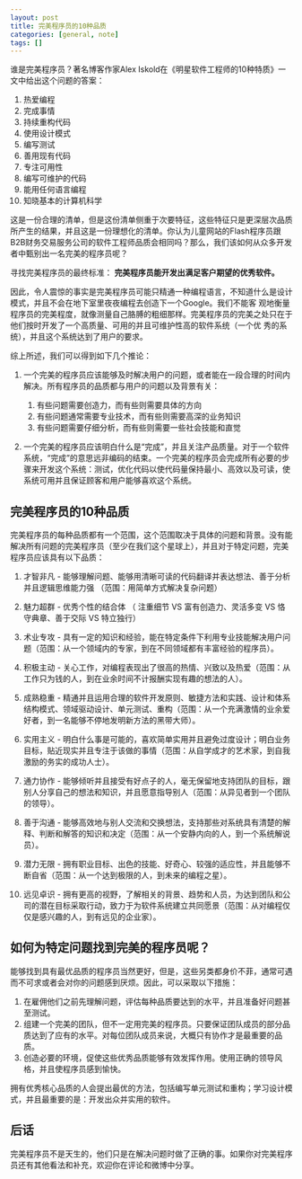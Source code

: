 ```yaml
---
layout: post
title: 完美程序员的10种品质
categories: [general, note]
tags: []
---
```


谁是完美程序员？著名博客作家Alex
Iskold在《明星软件工程师的10种特质》一文中给出这个问题的答案：

1. 热爱编程
1. 完成事情
1. 持续重构代码
1. 使用设计模式
1. 编写测试
1. 善用现有代码
1. 专注可用性
1. 编写可维护的代码
1. 能用任何语言编程
1. 知晓基本的计算机科学

这是一份合理的清单，但是这份清单侧重于次要特征，这些特征只是更深层次品质所产生的结果，并且这是一份理想化的清单。你认为儿童网站的Flash程序员跟B2B财务交易服务公司的软件工程师品质会相同吗？那么，我们该如何从众多开发者中甄别出一名完美的程序员呢？

寻找完美程序员的最终标准：
**完美程序员能开发出满足客户期望的优秀软件。**

因此，令人震惊的事实是完美程序员可能只精通一种编程语言，不知道什么是设计模式，并且不会在地下室里夜夜编程去创造下一个Google。我们不能客
观地衡量程序员的完美程度，就像测量自己胳膊的粗细那样。完美程序员的完美之处只在于他们按时开发了一个高质量、可用的并且可维护性高的软件系统（一个优
秀的系统），并且这个系统达到了用户的要求。

综上所述，我们可以得到如下几个推论：

1. 一个完美的程序员应该能够及时解决用户的问题，或者能在一段合理的时间内解决。所有程序员的品质都与用户的问题以及背景有关：

   1. 有些问题需要创造力，而有些则需要具体的方向
   1. 有些问题通常需要专业技术，而有些则需要高深的业务知识
   1. 有些问题需要仔细分析，而有些则需要一些社会技能和直觉

1. 一个完美的程序员应该明白什么是“完成”，并且关注产品质量。对于一个软件系统，“完成”的意思远非编码的结束。一个完美的程序员会完成所有必要的步
   骤来开发这个系统：测试，优化代码以使代码量保持最小、高效以及可读，使系统可用并且保证顾客和用户能够喜欢这个系统。

## 完美程序员的10种品质 ##
完美程序员的每种品质都有一个范围，这个范围取决于具体的问题和背景。没有能解决所有问题的完美程序员（至少在我们这个星球上），并且对于特定问题，完美程序员应该具有以下品质：

1. 才智非凡 -
   能够理解问题、能够用清晰可读的代码翻译并表达想法、善于分析并且逻辑思维能力强
   （范围：用简单方式解决复杂问题）

1. 魅力超群 - 优秀个性的结合体 （ 注重细节 VS 富有创造力、灵活多变 VS
   恪守典章、善于交际 VS 特立独行）
1. 术业专攻 -
   具有一定的知识和经验，能在特定条件下利用专业技能解决用户问题（范围：从一个领域内的专家，到在不同领域都有丰富经验的程序员）。
1. 积极主动 -
   关心工作，对编程表现出了很高的热情、兴致以及热爱（范围：从工作只为钱的人，到在业余时间不计报酬实现有趣的想法的人）。
1. 成熟稳重 -
   精通并且运用合理的软件开发原则、敏捷方法和实践、设计和体系结构模式、领域驱动设计、单元测试、重构（范围：从一个充满激情的业余爱好者，到一名能够不停地发明新方法的黑带大师）。
1. 实用主义 -
   明白什么事是可能的，喜欢简单实用并且避免过度设计；明白业务目标，贴近现实并且专注于该做的事情（范围：从自学成才的艺术家，到自我激励的务实的成功人士）。
1. 通力协作 -
   能够倾听并且接受有好点子的人，毫无保留地支持团队的目标，跟别人分享自己的想法和知识，并且愿意指导别人（范围：从异见者到一个团队的领导）。
1. 善于沟通 -
   能够高效地与别人交流和交换想法，支持那些对系统具有清楚的解释、判断和解答的知识和决定（范围：从一个安静内向的人，到一个系统解说员）。
1. 潜力无限 -
   拥有职业目标、出色的技能、好奇心、较强的适应性，并且能够不断自省（范围：从一个达到极限的人，到未来的编程之星）。
1. 远见卓识 -
   拥有更高的视野，了解相关的背景、趋势和人员，为达到团队和公司的潜在目标采取行动，致力于为软件系统建立共同愿景（范围：从对编程仅仅是感兴趣的人，到有远见的企业家）。

## 如何为特定问题找到完美的程序员呢？ ##
能够找到具有最优品质的程序员当然更好，但是，这些另类都身价不菲，通常可遇而不可求或者会对你的问题感到厌烦。因此，可以采取以下措施：

1. 在雇佣他们之前先理解问题，评估每种品质要达到的水平，并且准备好问题甚至测试。
1. 组建一个完美的团队，但不一定用完美的程序员。只要保证团队成员的部分品质达到了应有的水平。对每位团队成员来说，大概只有协作才是最重要的品质。
1. 创造必要的环境，促使这些优秀品质能够有效发挥作用。使用正确的领导风格，并且使程序员感到愉快。

拥有优秀核心品质的人会提出最优的方法，包括编写单元测试和重构；学习设计模式，并且最重要的是：开发出众并实用的软件。

## 后话 ##
完美程序员不是天生的，他们只是在解决问题时做了正确的事。如果你对完美程序员还有其他看法和补充，欢迎你在评论和微博中分享。
